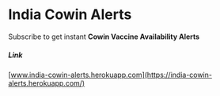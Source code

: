 # India Cowin Alerts

Subscribe to get instant **Cowin Vaccine Availability Alerts**

##### Link

[www.india-cowin-alerts.herokuapp.com](https://india-cowin-alerts.herokuapp.com/)
